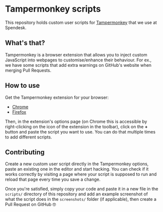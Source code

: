 # Tampermonkey scripts

This repository holds custom user scripts for [Tampermonkey](https://tampermonkey.net/) that we use at Spendesk.

## What's that?

Tampermonkey is a browser extension that allows you to inject custom JavaScript into webpages to customise/enhance their behaviour. For ex., we have some scripts that add extra warnings on GitHub's website when merging Pull Requests.

## How to use

Get the Tampermonkey extension for your browser:
- [Chrome](https://chrome.google.com/webstore/detail/tampermonkey/dhdgffkkebhmkfjojejmpbldmpobfkfo/)
- [Firefox](https://addons.mozilla.org/en-US/firefox/addon/tampermonkey/)

Then, in the extension's options page (on Chrome this is accessible by right-clicking on the icon of the extension in the toolbar), click on the __+__ button and paste the script you want to use. You can do that multiple times to add different scripts.

## Contributing

Create a new custom user script directly in the Tampermonkey options, paste an existing one in the editor and start hacking. You can check if it works correctly by visiting a page where your script is supposed to run and reload that page every time you save a change.

Once you're satisfied, simply copy your code and paste it in a new file in the `scripts/` directory of this repository and add an example screenshot of what the script does in the `screenshots/` folder (if applicable), then create a Pull Request on GitHub 🤓
